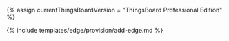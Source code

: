{% assign currentThingsBoardVersion = "ThingsBoard Professional Edition" %}

{% include templates/edge/provision/add-edge.md %}